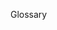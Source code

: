 <span id="title">Glossary</span>

<div id="body">

<include src="what/unit-inParent-asPanel.md" boilerplate />

</div>